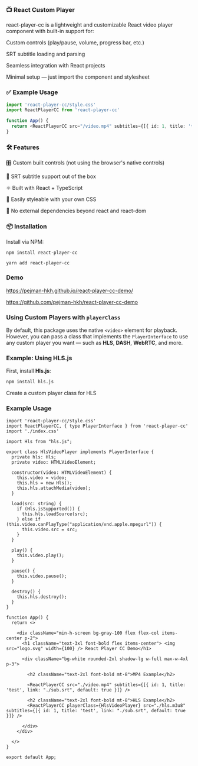 ### 📺 React Custom Player
react-player-cc is a lightweight and customizable React video player component with built-in support for:

Custom controls (play/pause, volume, progress bar, etc.)

SRT subtitle loading and parsing

Seamless integration with React projects

Minimal setup — just import the component and stylesheet

### ✅ Example Usage

```ts
import 'react-player-cc/style.css'
import ReactPlayerCC from 'react-player-cc'

function App() {
  return <ReactPlayerCC src="/video.mp4" subtitles={[{ id: 1, title: 'test', link: "/subs.srt" }]} />
}
```

### 🛠 Features

🎛 Custom built controls (not using the browser's native controls)

💬 SRT subtitle support out of the box

⚛ Built with React + TypeScript

🎨 Easily styleable with your own CSS

🚫 No external dependencies beyond react and react-dom

### 📦 Installation
Install via NPM:

```
npm install react-player-cc
```

```
yarn add react-player-cc
```

### Demo

https://pejman-hkh.github.io/react-player-cc-demo/

https://github.com/pejman-hkh/react-player-cc-demo

### Using Custom Players with `playerClass`

By default, this package uses the native `<video>` element for playback.  
However, you can pass a class that implements the `PlayerInterface` to use any custom player you want — such as **HLS**, **DASH**, **WebRTC**, and more.

### Example: Using HLS.js

First, install **Hls.js**:

```bash
npm install hls.js
```

Create a custom player class for HLS

### Example Usage

```tsx
import 'react-player-cc/style.css'
import ReactPlayerCC, { type PlayerInterface } from 'react-player-cc'
import './index.css'

import Hls from "hls.js";

export class HlsVideoPlayer implements PlayerInterface {
  private hls: Hls;
  private video: HTMLVideoElement;

  constructor(video: HTMLVideoElement) {
    this.video = video;
    this.hls = new Hls();
    this.hls.attachMedia(video);
  }

  load(src: string) {
    if (Hls.isSupported()) {
      this.hls.loadSource(src);
    } else if (this.video.canPlayType("application/vnd.apple.mpegurl")) {
      this.video.src = src;
    }
  }

  play() {
    this.video.play();
  }

  pause() {
    this.video.pause();
  }

  destroy() {
    this.hls.destroy();
  }
}

function App() {
  return <>

    <div className="min-h-screen bg-gray-100 flex flex-col items-center p-2">
      <h1 className="text-3xl font-bold flex items-center"> <img src="logo.svg" width={100} /> React Player CC Demo</h1>

      <div className="bg-white rounded-2xl shadow-lg w-full max-w-4xl p-3">

        <h2 className="text-2xl font-bold mt-8">MP4 Example</h2>

        <ReactPlayerCC src="./video.mp4" subtitles={[{ id: 1, title: 'test', link: "./sub.srt", default: true }]} />

        <h2 className="text-2xl font-bold mt-8">HLS Example</h2>
        <ReactPlayerCC playerClass={HlsVideoPlayer} src="./hls.m3u8" subtitles={[{ id: 1, title: 'test', link: "./sub.srt", default: true }]} />

      </div>
    </div>

  </>
}

export default App;
```